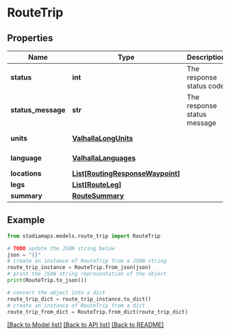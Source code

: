 # RouteTrip


## Properties

Name | Type | Description | Notes
------------ | ------------- | ------------- | -------------
**status** | **int** | The response status code | 
**status_message** | **str** | The response status message | 
**units** | [**ValhallaLongUnits**](ValhallaLongUnits.md) |  | [default to ValhallaLongUnits.KILOMETERS]
**language** | [**ValhallaLanguages**](ValhallaLanguages.md) |  | [default to ValhallaLanguages.EN_MINUS_US]
**locations** | [**List[RoutingResponseWaypoint]**](RoutingResponseWaypoint.md) |  | 
**legs** | [**List[RouteLeg]**](RouteLeg.md) |  | 
**summary** | [**RouteSummary**](RouteSummary.md) |  | 

## Example

```python
from stadiamaps.models.route_trip import RouteTrip

# TODO update the JSON string below
json = "{}"
# create an instance of RouteTrip from a JSON string
route_trip_instance = RouteTrip.from_json(json)
# print the JSON string representation of the object
print(RouteTrip.to_json())

# convert the object into a dict
route_trip_dict = route_trip_instance.to_dict()
# create an instance of RouteTrip from a dict
route_trip_from_dict = RouteTrip.from_dict(route_trip_dict)
```
[[Back to Model list]](../README.md#documentation-for-models) [[Back to API list]](../README.md#documentation-for-api-endpoints) [[Back to README]](../README.md)


